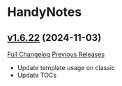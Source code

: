 # HandyNotes

## [v1.6.22](https://github.com/Nevcairiel/HandyNotes/tree/v1.6.22) (2024-11-03)
[Full Changelog](https://github.com/Nevcairiel/HandyNotes/compare/v1.6.21...v1.6.22) [Previous Releases](https://github.com/Nevcairiel/HandyNotes/releases)

- Update template usage on classic  
- Update TOCs  
